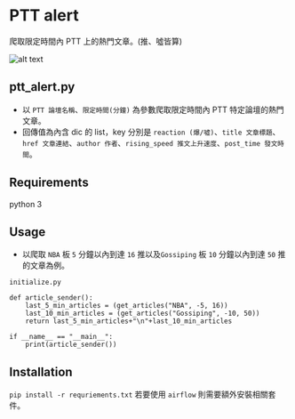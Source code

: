 # PTT alert
爬取限定時間內 PTT 上的熱門文章。(推、噓皆算)


![alt text](https://img.ltn.com.tw/Upload/liveNews/BigPic/600_php7CYMfK.jpg)

## ptt_alert.py
* 以 `PTT 論壇名稱`、`限定時間(分鐘)` 為參數爬取限定時間內 PTT 特定論壇的熱門文章。
* 回傳值為內含 dic 的 list，key 分別是 `reaction (爆/噓)`、`title 文章標題`、`href 文章連結`、`author 作者`、`rising_speed 推文上升速度`、`post_time 發文時間`。

## Requirements
python 3

## Usage
* 以爬取 `NBA` 板 `5` 分鐘以內到達 `16` 推以及`Gossiping` 板 `10` 分鐘以內到達 `50` 推的文章為例。
```
initialize.py

def article_sender():
    last_5_min_articles = (get_articles("NBA", -5, 16))
    last_10_min_articles = (get_articles("Gossiping", -10, 50))
    return last_5_min_articles+"\n"+last_10_min_articles

if __name__ == "__main__":
    print(article_sender())

```
## Installation
`pip install -r requriements.txt`
若要使用 `airflow` 則需要額外安裝相關套件。

